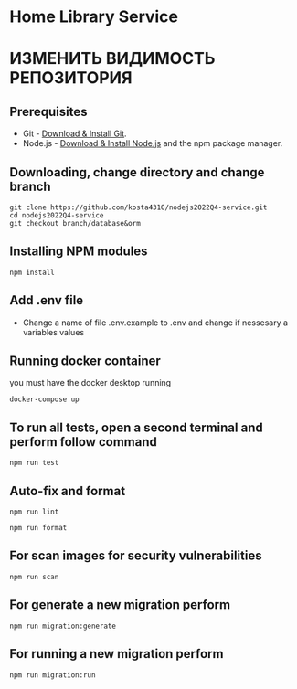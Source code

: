 # Home Library Service

# ИЗМЕНИТЬ ВИДИМОСТЬ РЕПОЗИТОРИЯ

## Prerequisites

- Git - [Download & Install Git](https://git-scm.com/downloads).
- Node.js - [Download & Install Node.js](https://nodejs.org/en/download/) and the npm package manager.

## Downloading, change directory and change branch

```
git clone https://github.com/kosta4310/nodejs2022Q4-service.git
cd nodejs2022Q4-service
git checkout branch/database&orm
```

## Installing NPM modules

```
npm install
```

## Add .env file

- Change a name of file .env.example to .env and change if nessesary a variables values

## Running docker container

you must have the docker desktop running

```
docker-compose up
```

## To run all tests, open a second terminal and perform follow command

```
npm run test
```

## Auto-fix and format

```
npm run lint
```

```
npm run format
```

## For scan images for security vulnerabilities

```
npm run scan

```

## For generate a new migration perform

```
npm run migration:generate
```

## For running a new migration perform

```
npm run migration:run
```
